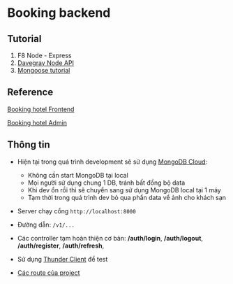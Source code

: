 # Booking backend

## Tutorial

1. F8 Node - Express
2. [Davegray Node API](https://www.youtube.com/watch?v=JZXQ455OT3A&list=PL0Zuz27SZ-6PFkIxaJ6Xx_X46avTM1aYw)
3. [Mongoose tutorial](https://www.youtube.com/watch?v=DZBGEVgL2eE&t=115s)

## Reference

[Booking hotel Frontend](https://github.com/congnghiahieu/booking-frontend)

[Booking hotel Admin](https://github.com/congnghiahieu/booking-admin)

## Thông tin

-   Hiện tại trong quá trình development sẽ sử dụng [MongoDB Cloud](./docs/mongo_cloud.md):

    -   Không cần start MongoDB tại local
    -   Mọi người sử dụng chung 1 DB, tránh bất đồng bộ data
    -   Khi dev ổn rồi thì sẽ chuyển sang sử dụng MongoDB local tại 1 máy
    -   Tạm thời trong quá trình dev bỏ qua phần data về ảnh cho khách sạn

-   Server chạy cổng `http://localhost:8000`
-   Đường dẫn: `/v1/...`
-   Các controller tạm hoàn thiện cơ bản: **/auth/login**, **/auth/logout**, **/auth/register**, **/auth/refresh**,
-   Sử dụng [Thunder Client](./docs/thunder_client.md) để test
-   [Các route của project](./docs/routes.md)
